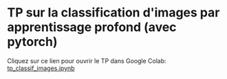 # TP sur la classification d'images par apprentissage profond (avec pytorch)

Cliquez sur ce lien pour ouvrir le TP dans Google Colab: [tp_classif_images.ipynb](https://colab.research.google.com/github/perrin-isir/tp_classif_images/blob/main/tp_classif_images.ipynb)

